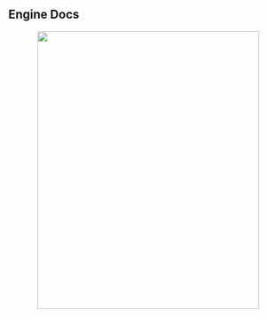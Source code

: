 ## Engine Docs

<p align = "center">
<img src = "https://github.com/nyameaama/Converse-Engine/blob/master/docs/assets/Diagram%201.png" width = "400" height = "500"/>
</p>

